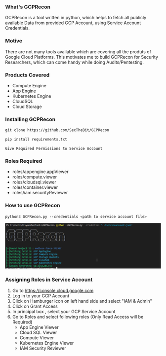 ### What's GCPRecon
GCPRecon is a tool written in python, which helps to fetch all publicly available Data from provided GCP Account, using Service Account Credentials.

### Motive
There are not many tools available which are covering all the produts of Google Cloud Platforms. This motivates me to build GCPRecon for Security Researchers, which can come handy while doing Audits/Pentesting.

### Products Covered

* Compute Engine
* App Engine
* Kubernetes Engine
* CloudSQL
* Cloud Storage

### Installing GCPRecon

```
git clone https://github.com/SecTheBit/GCPRecon
```
```
pip install requirements.txt
```
```
Give Required Permissions to Service Account
```

### Roles Required

* roles/appengine.appViewer
* roles/compute.viewer
* roles/cloudsql.viewer
* roles/container.viewer
* roles/iam.securityReviewer

### How to use GCPRecon

` python3 GCPRecon.py --credentials <path to service account file> `

![GCPRecon](https://github.com/SecTheBit/GCPRecon/blob/main/gcprecon.png)

### Assigning Roles in Service Account

1. Go to https://console.cloud.google.com
2. Log in to your GCP Account
3. Click on Hamburger icon on left hand side and select "IAM & Admin"
4. Click on Grant Access
5. In principal box , select your GCP Service Account
6. Go to Roles and select following roles (Only Read Access will be Required)
   * App Engine Viewer
   * Cloud SQL Viewer
   * Compute Viewer
   * Kubernetes Engine Viewer
   * IAM Security Reviewer
   
